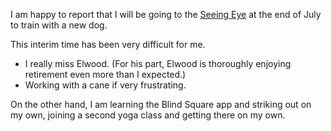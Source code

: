 <html><body><p>I am happy to report that I will be going to the <a href="https://seeingeye.org">Seeing Eye</a> at the end of July to train with a new dog.

This interim time has been very difficult for me.
</p><ul>
	<li>I really miss Elwood. (For his part, Elwood is thoroughly enjoying retirement even more than I expected.)</li>
	<li>Working with a cane if very frustrating.</li>
</ul>
On the other hand, I am learning the Blind Square app and striking out on my own, joining a second yoga class and getting there on my own.</body></html>